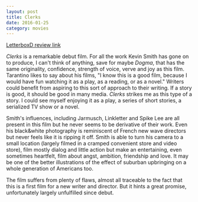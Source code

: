 ```yaml
---
layout: post
title: Clerks 
date: 2016-01-25
category: movies
---
```

 
[LetterboxD review link](http://letterboxd.com/samarthbhaskar/film/clerks/)

 <em>Clerks</em> is a remarkable debut film. For all the work Kevin Smith has gone on to produce, I can't think of anything, save for maybe <em>Dogma</em>, that has the same originality, confidence, strength of voice, verve and joy as this film. Tarantino likes to say about his films, "I know this is a good film, because I would have fun watching it as a play, as a reading, or as a novel." Writers could benefit from aspiring to this sort of approach to their writing. If a story is good, it should be good in many media. <em>Clerks</em> strikes me as this type of a story. I could see myself enjoying it as a play, a series of short stories, a serialized TV show or a novel. 

Smith's influences, including Jarmusch, Linkletter and Spike Lee are all present in this film but he never seems to be derivative of their work. Even his black&white photography is reminiscent of French new wave directors but never feels like it is ripping it off. Smith is able to turn his camera to a small location (largely filmed in a cramped convenient store and video store), film mostly dialog and little action but make an entertaining, even sometimes heartfelt, film about angst, ambition, friendship and love. It may be one of the better illustrations of the effect of suburban upbringing on a whole generation of Americans too.

The film suffers from plenty of flaws, almost all traceable to the fact that this is a first film for a new writer and director. But it hints a great promise, unfortunately largely unfulfilled since debut. 
